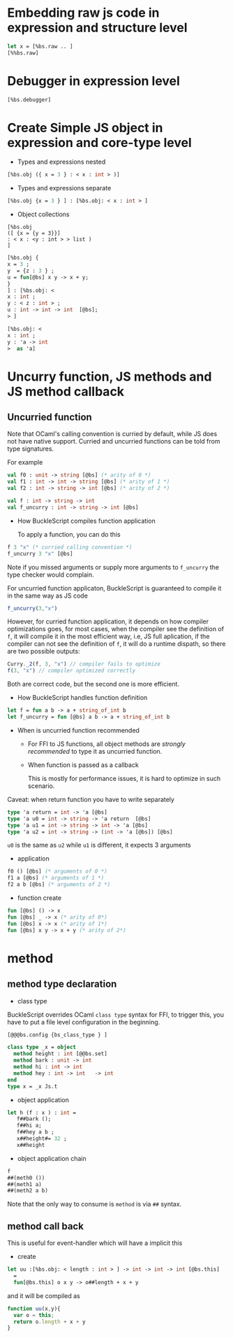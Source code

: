 


# Embedding raw js code in expression and structure level

```ocaml
let x = [%bs.raw .. ]
[%%bs.raw]
```
# Debugger in expression level

```ocaml
[%bs.debugger]
```

# Create Simple JS object in expression and core-type level

  - Types and expressions nested 
 
  ```ocaml
  [%bs.obj ({ x = 3 } : < x : int > )]
  ```
  - Types and expressions separate 

  ```ocaml
  [%bs.obj {x = 3 } ] : [%bs.obj: < x : int > ]
  ```
  - Object collections 

  ```
  [%bs.obj
  ([ {x = {y = 3}}]
  : < x : <y : int > > list )
  ]
  ```

  ```ocaml
  [%bs.obj {
  x = 3 ;
  y  = {z : 3 } ;
  u = fun[@bs] x y -> x + y;
  }
  ] : [%bs.obj: <
  x : int ;
  y : < z : int > ;
  u : int -> int -> int  [@bs];
  > ]
  ```

  ```ocaml
  [%bs.obj: <
  x : int ;
  y : 'a -> int 
  >  as 'a]
  ```



# Uncurry function, JS methods and JS method callback

## Uncurried function

Note that OCaml's calling convention is curried by default, while JS
does not have native support. Curried and uncurried functions can be
told from type signatures.

For example

```ocaml
val f0 : unit -> string [@bs] (* arity of 0 *)
val f1 : int -> int -> string [@bs] (* arity of 1 *)
val f2 : int -> string -> int [@bs] (* arity of 2 *)

val f : int -> string -> int
val f_uncurry : int -> string -> int [@bs]
```



- How BuckleScript compiles function application

  To apply a function, you can do this

```ocaml
f 3 "x" (* curried calling convention *)
f_uncurry 3 "x" [@bs]
```

Note if you missed arguments or supply more arguments to `f_uncurry`
the type checker would complain.

For uncurried function applicaton, BuckleScript is guaranteed to
compile it in the same way as JS code

```js
f_uncurry(3,"x")
```

However, for curried function application, it depends on how compiler
optimizations goes, for most cases, when the compiler see the
definition of `f`, it will compile it in the most efficient way, i.e,
JS full aplication, if the compiler can not see the definition of `f`,
it will do a runtime dispath, so there are two possible outputs:

```js
Curry._2(f, 3, "x") // compiler fails to optimize
f(3, "x") // compiler optimized correctly
```
Both are correct code, but the second one is more efficient.

- How BuckleScript handles function definition

```ocaml
let f = fun a b -> a + string_of_int b
let f_uncurry = fun [@bs] a b -> a + string_of_int b 
```

- When is uncurried function recommended

  - For FFI to JS functions, all object methods are *strongly recommended*
     to type it as uncurried function.

  - When function is passed as a callback

    This is mostly for performance issues, it is hard to optimize in
    such scenario.

Caveat: when return function you have to write separately

```ocaml
type 'a return = int -> 'a [@bs]
type 'a u0 = int -> string -> 'a return  [@bs]
type 'a u1 = int -> string -> int -> 'a [@bs]
type 'a u2 = int -> string -> (int -> 'a [@bs]) [@bs]
```
`u0` is the same as `u2` while `u1` is different, it expects 3 arguments

- application 

```ocaml
f0 () [@bs] (* arguments of 0 *)
f1 a [@bs] (* arguments of 1 *)
f2 a b [@bs] (* arguments of 2 *)
```

- function create

```ocaml
fun [@bs] () -> x
fun [@bs] _ -> x (* arity of 0*)
fun [@bs] x -> x (* arity of 1*)
fun [@bs] x y -> x + y (* arity of 2*)
```

# method

## method type declaration

- class type

BuckleScript overrides OCaml `class type` syntax for FFI, to trigger this, 
you have to put a file level configuration in the beginning.

```ocaml
[@@@bs.config {bs_class_type } ]
```

```ocaml
class type _x = object
  method height : int [@@bs.set]
  method bark : unit -> int
  method hi : int -> int
  method hey : int -> int   -> int
end 
type x = _x Js.t
```

- object application

```ocaml
let h (f : x ) : int =  
   f##bark (); 
   f##hi a;
   f##hey a b ;
   x##height#= 32 ;
   x##height
```

- object application chain

```ocaml
f
##(meth0 ())
##(meth1 a)
##(meth2 a b)
```

Note that the only way to consume is `method` is via `##` syntax.


## method call back

This is useful for event-handler which will have a implicit this

- create 

```ocaml
let uu :[%bs.obj: < length : int > ] -> int -> int -> int [@bs.this] 
  =
  fun[@bs.this] o x y -> o##length + x + y
```

and it will be compiled as

```js
function uu(x,y){
  var o = this;
  return o.length + x + y
}

```

